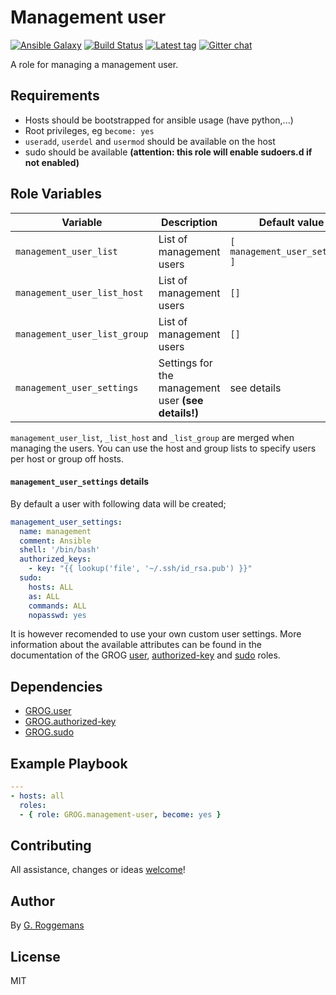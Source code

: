 # Management user

[![Ansible Galaxy][galaxy_image]][galaxy_link]
[![Build Status][travis_image]][travis_link]
[![Latest tag][tag_image]][tag_url]
[![Gitter chat][gitter_image]][gitter_url]


A role for managing a management user.

## Requirements

- Hosts should be bootstrapped for ansible usage (have python,...)
- Root privileges, eg `become: yes`
- `useradd`, `userdel` and `usermod` should be available on the host
- sudo should be available **(attention: this role will enable sudoers.d if not
  enabled)**

## Role Variables

| Variable | Description | Default value |
|----------|-------------|---------------|
| `management_user_list` | List of management users | `[ management_user_settings ]` |
| `management_user_list_host` | List of management users | `[]` |
| `management_user_list_group` | List of management users | `[]` |
| `management_user_settings` | Settings for the management user **(see details!)** | see details |

`management_user_list`, `_list_host` and `_list_group` are merged when managing the
users. You can use the host and group lists to specify users per host or group
off hosts.

#### `management_user_settings` details

By default a user with following data will be created;

```yaml
management_user_settings:
  name: management
  comment: Ansible
  shell: '/bin/bash'
  authorized_keys:
    - key: "{{ lookup('file', '~/.ssh/id_rsa.pub') }}"
  sudo:
    hosts: ALL
    as: ALL
    commands: ALL
    nopasswd: yes
```

It is however recomended to use your own custom user settings. More information
about the available attributes can be found in the documentation of the GROG
[user][grog.user], [authorized-key][grog.authorized-key] and [sudo][grog.sudo]
roles.

## Dependencies

- [GROG.user][grog.user]
- [GROG.authorized-key][grog.authorized-key]
- [GROG.sudo][grog.sudo]

## Example Playbook

```yaml
---
- hosts: all
  roles:
  - { role: GROG.management-user, become: yes }
```

## Contributing
All assistance, changes or ideas [welcome][issues]!

## Author
By [G. Roggemans][groggemans]

## License
MIT

[galaxy_image]:         http://img.shields.io/badge/galaxy-GROG.management--user-660198.svg?style=flat
[galaxy_link]:          https://galaxy.ansible.com/GROG/management-user
[travis_image]:         https://travis-ci.org/GROG/ansible-role-management-user.svg?branch=master
[travis_link]:          https://travis-ci.org/GROG/ansible-role-management-user
[tag_image]:            https://img.shields.io/github/tag/GROG/ansible-role-management-user.svg
[tag_url]:              https://github.com/GROG/ansible-role-management-user/tags
[gitter_image]:         https://badges.gitter.im/GROG/chat.svg
[gitter_url]:           https://gitter.im/GROG/chat

[grog.user]:            https://galaxy.ansible.com/GROG/user
[grog.authorized-key]:  https://galaxy.ansible.com/GROG/authorized-key
[grog.sudo]:            https://galaxy.ansible.com/GROG/sudo

[issues]:               https://github.com/GROG/ansible-role-management-user/issues
[groggemans]:           https://github.com/groggemans
